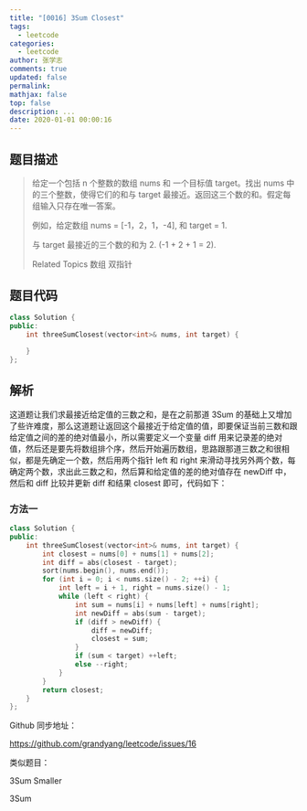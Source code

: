 ```yaml
---
title: "[0016] 3Sum Closest"
tags:
  - leetcode
categories:
  - leetcode
author: 张学志
comments: true
updated: false
permalink:
mathjax: false
top: false
description: ...
date: 2020-01-01 00:00:16
---
```


## 题目描述

> 给定一个包括 n 个整数的数组 nums 和 一个目标值 target。找出 nums 中的三个整数，使得它们的和与 target 最接近。返回这三个数的和。假定每组输入只存在唯一答案。 
> 
> 例如，给定数组 nums = [-1，2，1，-4], 和 target = 1.
> 
> 与 target 最接近的三个数的和为 2. (-1 + 2 + 1 = 2).
> 
> Related Topics 数组 双指针

## 题目代码

```cpp
class Solution {
public:
    int threeSumClosest(vector<int>& nums, int target) {
        
    }
};
```

## 解析

这道题让我们求最接近给定值的三数之和，是在之前那道 3Sum 的基础上又增加了些许难度，那么这道题让返回这个最接近于给定值的值，即要保证当前三数和跟给定值之间的差的绝对值最小，所以需要定义一个变量 diff 用来记录差的绝对值，然后还是要先将数组排个序，然后开始遍历数组，思路跟那道三数之和很相似，都是先确定一个数，然后用两个指针 left 和 right 来滑动寻找另外两个数，每确定两个数，求出此三数之和，然后算和给定值的差的绝对值存在 newDiff 中，然后和 diff 比较并更新 diff 和结果 closest 即可，代码如下：

### 方法一

```cpp
class Solution {
public:
    int threeSumClosest(vector<int>& nums, int target) {
        int closest = nums[0] + nums[1] + nums[2];
        int diff = abs(closest - target);
        sort(nums.begin(), nums.end());
        for (int i = 0; i < nums.size() - 2; ++i) {
            int left = i + 1, right = nums.size() - 1;
            while (left < right) {
                int sum = nums[i] + nums[left] + nums[right];
                int newDiff = abs(sum - target);
                if (diff > newDiff) {
                    diff = newDiff;
                    closest = sum;
                }
                if (sum < target) ++left;
                else --right;
            }
        }
        return closest;
    }
};
```

Github 同步地址：

https://github.com/grandyang/leetcode/issues/16

 

类似题目：

3Sum Smaller

3Sum